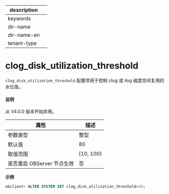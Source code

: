 |description||
|---|---|
|keywords||
|dir-name||
|dir-name-en||
|tenant-type||

clog_disk_utilization_threshold 
====================================================

`clog_disk_utilization_threshold` 配置项用于控制 clog 或 ilog 磁盘空间复用的水位值。


<main id="notice" type='explain'>
  <h4>说明</h4>
  <p>从 V4.0.0 版本开始弃用。</p>
</main>


|        属性        |     描述     |
|------------------|------------|
| 参数类型             | 整型         |
| 默认值              | 80         |
| 取值范围             | \[10, 100) |
| 是否重启 OBServer 节点生效 | 否          |




**示例**

```sql
obclient> ALTER SYSTEM SET clog_disk_utilization_threshold=80;
```


